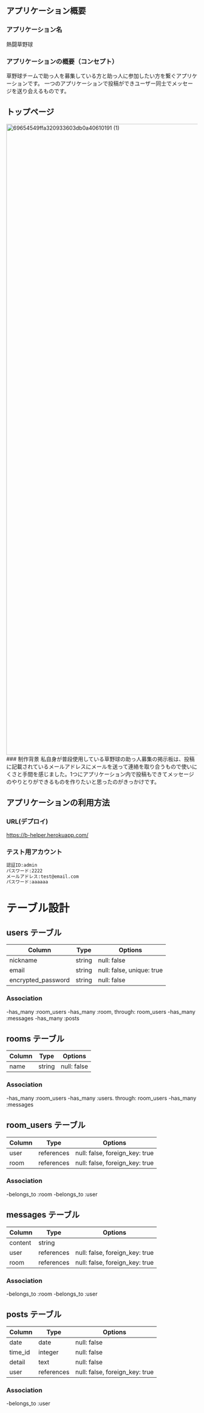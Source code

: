 ## アプリケーション概要

### アプリケーション名
熱闘草野球

### アプリケーションの概要（コンセプト）
草野球チームで助っ人を募集している方と助っ人に参加したい方を繋ぐアプリケーションです。
一つのアプリケーションで投稿ができユーザー同士でメッセージを送り会えるものです。

## トップページ
<img width="1660" alt="69654549ffa320933603db0a40610191 (1)" src="https://user-images.githubusercontent.com/83623919/131807181-a85bcfb3-61b2-4f9b-9f95-4c5861077190.png">
### 制作背景
私自身が普段使用している草野球の助っ人募集の掲示板は、投稿に記載されているメールアドレスにメールを送って連絡を取り合うもので使いにくさと手間を感じました。1つにアプリケーション内で投稿もできてメッセージのやりとりができるものを作りたいと思ったのがきっかけです。

## アプリケーションの利用方法

### URL(デプロイ)
<https://b-helper.herokuapp.com/>

### テスト用アカウント
```md
認証ID:admin
パスワード:2222
メールアドレス:test@email.com
パスワード:aaaaaa
```

# テーブル設計

## users テーブル

| Column                 | Type          | Options                          |
|------------------------|---------------|----------------------------------|
| nickname               | string        | null: false                      |
| email                  | string        | null: false, unique: true        |
| encrypted_password     | string        | null: false                      |

### Association
-has_many :room_users
-has_many :room, through: room_users
-has_many :messages
-has_many :posts

## rooms テーブル

| Column                | Type           | Options                          |
|-----------------------|----------------|----------------------------------|
| name                  | string         | null: false                      |


### Association
-has_many :room_users
-has_many :users. through: room_users
-has_many :messages

## room_users テーブル

| Column                | Type            | Options                         |
|-----------------------|-----------------|---------------------------------|
| user                  | references      | null: false, foreign_key: true  |
| room                  | references      | null: false, foreign_key: true  |

### Association
-belongs_to :room
-belongs_to :user

## messages テーブル

| Column                | Type            | Options                         |
|-----------------------|-----------------|---------------------------------|
| content               | string          |                                 |
| user                  | references      | null: false, foreign_key: true  |
| room                  | references      | null: false, foreign_key: true  |

### Association
-belongs_to :room
-belongs_to :user

## posts テーブル
| Column                | Type            | Options                         |
|-----------------------|-----------------|---------------------------------|
| date                  | date            | null: false                     |
| time_id               | integer         | null: false                     |
| detail                | text            | null: false                     |
| user                  | references      | null: false, foreign_key: true  |

### Association
-belongs_to :user